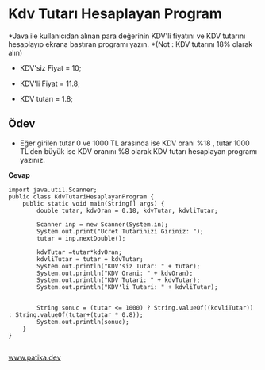 # Kdv Tutarı Hesaplayan Program

*Java ile kullanıcıdan alınan para değerinin KDV'li fiyatını ve KDV tutarını hesaplayıp ekrana bastıran programı yazın.
*(Not : KDV tutarını 18% olarak alın)

* KDV'siz Fiyat = 10;

* KDV'li Fiyat = 11.8;

* KDV tutarı = 1.8;

## Ödev 

* Eğer girilen tutar 0 ve 1000 TL arasında ise KDV oranı %18 , tutar 1000 TL'den büyük ise KDV oranını %8 olarak KDV tutarı hesaplayan programı yazınız.

**Cevap**

```
import java.util.Scanner;
public class KdvTutariHesaplayanProgram {
    public static void main(String[] args) {
        double tutar, kdvOran = 0.18, kdvTutar, kdvliTutar;

        Scanner inp = new Scanner(System.in);
        System.out.print("Ucret Tutarinizi Giriniz: ");
        tutar = inp.nextDouble();

        kdvTutar =tutar*kdvOran;
        kdvliTutar = tutar + kdvTutar;
        System.out.println("KDV'siz Tutar: " + tutar);
        System.out.println("KDV Orani: " + kdvOran);
        System.out.println("KDV Tutari: " + kdvTutar);
        System.out.println("KDV'li Tutari: " + kdvliTutar);


        String sonuc = (tutar <= 1000) ? String.valueOf((kdvliTutar)) : String.valueOf(tutar+(tutar * 0.8));
        System.out.println(sonuc);
    }
}


```
www.patika.dev
